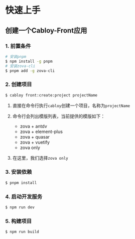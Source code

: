 # 快速上手

## 创建一个Cabloy-Front应用

### 1. 前置条件

```bash
# 安装pnpm
$ npm install -g pnpm
# 安装zova-cli
$ pnpm add -g zova-cli
```

### 2. 创建项目

```bash
$ cabloy front:create:project projectName
```

1. 直接在命令行执行`cabloy`创建一个项目，名称为`projectName`
2. 命令行会列出模版列表，当前提供的模版如下：

   - zova + antdv
   - zova + element-plus
   - zova + quasar
   - zova + vuetify
   - zova only

3. 在这里，我们选择`zova only`

### 3. 安装依赖

```bash
$ pnpm install
```

### 4. 启动开发服务

```bash
$ npm run dev
```

### 5. 构建项目

```bash
$ npm run build
```
